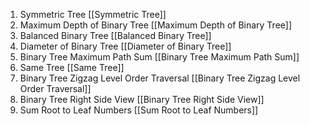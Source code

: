 1. Symmetric Tree [[Symmetric Tree]]
2. Maximum Depth of Binary Tree [[Maximum Depth of Binary Tree]]
3. Balanced Binary Tree [[Balanced Binary Tree]] 
4. Diameter of Binary Tree [[Diameter of Binary Tree]]
5. Binary Tree Maximum Path Sum [[Binary Tree Maximum Path Sum]]
6. Same Tree [[Same Tree]]
7. Binary Tree Zigzag Level Order Traversal [[Binary Tree Zigzag Level Order Traversal]]
8. Binary Tree Right Side View [[Binary Tree Right Side View]]
9. Sum Root to Leaf Numbers [[Sum Root to Leaf Numbers]] 
